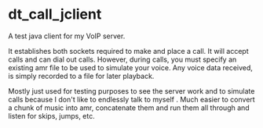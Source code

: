 # dt_call_jclient

A test java client for my VoIP server.

It establishes both sockets required to make and place a call. It will accept calls and can dial out calls. However, during calls, you must specify an existing amr file to be used to simulate your voice. Any voice data received, is simply recorded to a file for later playback.

Mostly just used for testing purposes to see the server work and to simulate calls because I don't like to endlessly talk to myself . Much easier to convert a chunk of music into amr, concatenate them and run them all through and listen for skips, jumps, etc.
